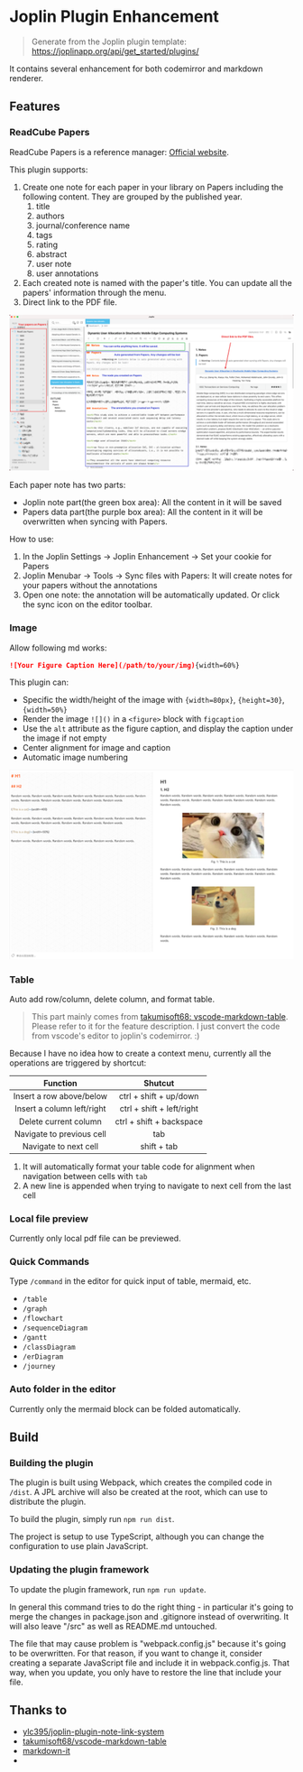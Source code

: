 # Joplin Plugin Enhancement

> Generate from the Joplin plugin template: https://joplinapp.org/api/get_started/plugins/

It contains several enhancement for both codemirror and markdown renderer.

## Features

### ReadCube Papers

ReadCube Papers is a reference manager: [Official website](https://www.papersapp.com/).

This plugin supports:

1. Create one note for each paper in your library on Papers including the following content. They are grouped by the published year.
   1. title
   2. authors
   3. journal/conference name
   4. tags
   5. rating
   6. abstract
   7. user note
   8. user annotations
2. Each created note is named with the paper's title. You can update all the papers' information through the menu.
3. Direct link to the PDF file.

![](./screenshot/readcube.png)

Each paper note has two parts:
* Joplin note part(the green box area): All the content in it will be saved
* Papers data part(the purple box area): All the content in it will be overwritten when syncing with Papers.

How to use:
1. In the Joplin Settings -> Joplin Enhancement -> Set your cookie for Papers
2. Joplin Menubar -> Tools -> Sync files with Papers: It will create notes for your papers without the annotations
3. Open one note: the annotation will be automatically updated. Or click the sync icon on the editor toolbar.

### Image

Allow following md works:

```markdown
![Your Figure Caption Here](/path/to/your/img){width=60%}
```

This plugin can:
* Specific the width/height of the image with `{width=80px}`, `{height=30}`, `{width=50%}`
* Render the image `![]()` in a `<figure>` block with `figcaption`
* Use the `alt` attribute as the figure caption, and display the caption under the image if not empty
* Center alignment for image and caption
* Automatic image numbering

![Cat and Dog](./screenshot/example.png)

### Table

Auto add row/column, delete column, and format table.

> This part mainly comes from [takumisoft68: vscode-markdown-table](https://github.com/takumisoft68/vscode-markdown-table). Please refer to it for the feature description.
> I just convert the code from vscode's editor to joplin's codemirror. :)

Because I have no idea how to create a context menu, currently all the operations are triggered by shortcut:

|          Function          |          Shutcut          |
| :------------------------: | :-----------------------: |
|  Insert a row above/below  |  ctrl + shift + up/down   |
| Insert a column left/right | ctrl + shift + left/right |
|   Delete current column    | ctrl + shift + backspace  |
| Navigate to previous cell  |            tab            |
|   Navigate to next cell    |        shift + tab        |

1. It will automatically format your table code for alignment when navigation between cells with `tab`
2. A new line is appended when trying to navigate to next cell from the last cell

### Local file preview

Currently only local pdf file can be previewed.

### Quick Commands

Type `/command` in the editor for quick input of table, mermaid, etc.

* `/table`
* `/graph`
* `/flowchart`
* `/sequenceDiagram`
* `/gantt`
* `/classDiagram`
* `/erDiagram`
* `/journey`

### Auto folder in the editor

Currently only the mermaid block can be folded automatically.

## Build

### Building the plugin

The plugin is built using Webpack, which creates the compiled code in `/dist`. A JPL archive will also be created at the root, which can use to distribute the plugin.

To build the plugin, simply run `npm run dist`.

The project is setup to use TypeScript, although you can change the configuration to use plain JavaScript.

### Updating the plugin framework

To update the plugin framework, run `npm run update`.

In general this command tries to do the right thing - in particular it's going to merge the changes in package.json and .gitignore instead of overwriting. It will also leave "/src" as well as README.md untouched.

The file that may cause problem is "webpack.config.js" because it's going to be overwritten. For that reason, if you want to change it, consider creating a separate JavaScript file and include it in webpack.config.js. That way, when you update, you only have to restore the line that include your file.

## Thanks to

* [ylc395/joplin-plugin-note-link-system](https://github.com/ylc395/joplin-plugin-note-link-system)
* [takumisoft68/vscode-markdown-table](https://github.com/takumisoft68/vscode-markdown-table)
* [markdown-it](https://github.com/markdown-it/markdown-it/blob/master/lib/rules_inline/image.js)
* 